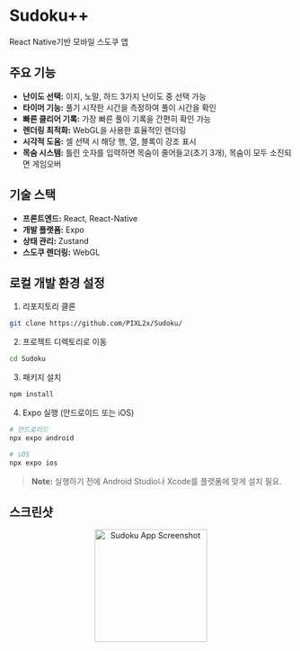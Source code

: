 # Sudoku++

React Native기반 모바일 스도쿠 앱

## 주요 기능

- **난이도 선택:** 이지, 노말, 하드 3가지 난이도 중 선택 가능
- **타이머 기능:** 풀기 시작한 시간을 측정하여 풀이 시간을 확인
- **빠른 클리어 기록:** 가장 빠른 풀이 기록을 간편히 확인 가능
- **렌더링 최적화:** WebGL을 사용한 효율적인 렌더링
- **시각적 도움:** 셀 선택 시 해당 행, 열, 블록이 강조 표시
- **목숨 시스템:** 틀린 숫자를 입력하면 목숨이 줄어들고(초기 3개), 목숨이 모두 소진되면 게임오버

## 기술 스택

- **프론트엔드:** React, React-Native
- **개발 플랫폼:** Expo
- **상태 관리:** Zustand
- **스도쿠 렌더링:** WebGL

## 로컬 개발 환경 설정

1. 리포지토리 클론

```bash
git clone https://github.com/PIXL2x/Sudoku/
```

2. 프로젝트 디렉토리로 이동

```bash
cd Sudoku
```

3. 패키지 설치

```bash
npm install
```

4. Expo 실행 (안드로이드 또는 iOS)

```bash
# 안드로이드
npx expo android

# iOS
npx expo ios
```

> **Note:** 실행하기 전에 Android Studio나 Xcode를 플랫폼에 맞게 설치 필요.

## 스크린샷

<div align="center">
  <img width="200" src="https://github.com/user-attachments/assets/e81d62d6-a5c3-4366-b24f-76d1ed1432b1" alt="Sudoku App Screenshot"/>
</div>

